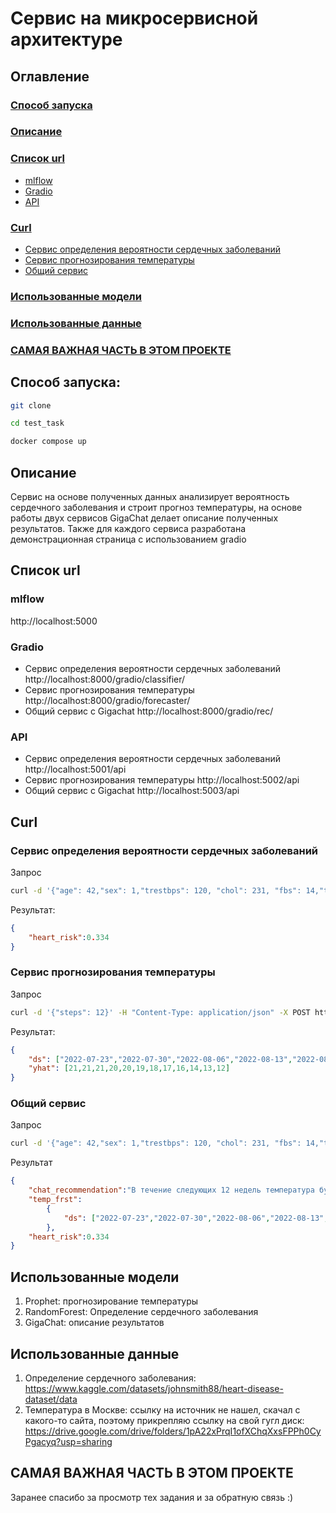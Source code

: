 # Сервис на микросервисной архитектуре
## Оглавление
### [Способ запуска](#способ-запуска)</br>
### [Описание](#Описание)</br>
### [Список url](#список-url)
* [mlflow](#mlflow)
* [Gradio](#gradio)
* [API](#api)
### [Curl](#curl)</br>
* [Сервис определения вероятности сердечных заболеваний](#сервис-определения-вероятности-сердечных-заболеваний)
* [Сервис прогнозирования температуры](#сервис-прогнозирования-температуры)
* [Общий сервис](#общий-сервис)
### [Использованные модели](#используемые-модели)</br>
### [Использованные данные](#использованные-данные)</br>
### [САМАЯ ВАЖНАЯ ЧАСТЬ В ЭТОМ ПРОЕКТЕ](#самая-важная-часть-в-этом-проекте)


## Способ запуска:
```sh
git clone

cd test_task

docker compose up
```

## Описание
Сервис на основе полученных данных анализирует вероятность сердечного заболевания и строит прогноз температуры, на основе работы двух сервисов GigaChat делает описание полученных результатов. Также для каждого сервиса разработана демонстрационная страница с использованием gradio

## Список url
### mlflow 
http://localhost:5000
### Gradio
* Сервис определения вероятности сердечных заболеваний http://localhost:8000/gradio/classifier/
* Сервис прогнозирования температуры http://localhost:8000/gradio/forecaster/
* Общий сервис с Gigachat http://localhost:8000/gradio/rec/
### API
* Сервис определения вероятности сердечных заболеваний http://localhost:5001/api
* Сервис прогнозирования температуры http://localhost:5002/api
* Общий сервис с Gigachat http://localhost:5003/api

## Curl
### Сервис определения вероятности сердечных заболеваний
Запрос
```sh
curl -d '{"age": 42,"sex": 1,"trestbps": 120, "chol": 231, "fbs": 14,"thalach": 166, "exang": 100}' -H "Content-Type: application/json" -X POST http://localhost:5001/api/heart-risk
```

Результат:
```json
{
    "heart_risk":0.334
}
```

### Сервис прогнозирования температуры
Запрос
```sh
curl -d '{"steps": 12}' -H "Content-Type: application/json" -X POST http://localhost:5002/api/temperature
```

Результат:
```json
{
    "ds": ["2022-07-23","2022-07-30","2022-08-06","2022-08-13","2022-08-20","2022-08-27","2022-09-03","2022-09-10","2022-09-17","2022-09-24","2022-10-01","2022-10-08"],
    "yhat": [21,21,21,20,20,19,18,17,16,14,13,12]
}
```

### Общий сервис
Запрос
```sh
curl -d '{"age": 42,"sex": 1,"trestbps": 120, "chol": 231, "fbs": 14,"thalach": 166, "exang": 100, "steps": 12}' -H "Content-Type: application/json" -X POST http://localhost:5003/api/recommendations
```

Результат
```json
{
    "chat_recommendation":"В течение следующих 12 недель температура будет меняться следующим образом:\n\n1 неделя: 21°C\n2 неделя: 21°C\n3 неделя: 21°C\n4 неделя: 20°C\n5 неделя: 20°C\n6 неделя: 19°C\n7 неделя: 18°C\n8 неделя: 17°C\n9 неделя: 16°C\n10 неделя: 14°C\n11 неделя: 13°C\n12 неделя: 12°C\n\nВероятность сердечного приступа у человека составляет 0.334. Если у человека высокий риск сердечного приступа, то ему следует быть готовым к возможному недомоганию. Если риск сердечного приступа низкий, то ему следует знать, что погода может резко поменяться.",
    "temp_frst":
        {
            "ds": ["2022-07-23","2022-07-30","2022-08-06","2022-08-13","2022-08-20","2022-08-27","2022-09-03","2022-09-10","2022-09-17","2022-09-24","2022-10-01","2022-10-08"],"yhat":[21,21,21,20,20,19,18,17,16,14,13,12]
        },
    "heart_risk":0.334
}
```

## Использованные модели
1. Prophet: прогнозирование температуры
2. RandomForest: Определение сердечного заболевания
3. GigaChat: описание результатов

## Использованные данные
1. Определение сердечного заболевания: https://www.kaggle.com/datasets/johnsmith88/heart-disease-dataset/data
2. Температура в Москве: ссылку на источник не нашел, скачал с какого-то сайта, поэтому прикрепляю ссылку на свой гугл диск: https://drive.google.com/drive/folders/1pA22xPrqI1ofXChqXxsFPPh0CyPgacyq?usp=sharing


## САМАЯ ВАЖНАЯ ЧАСТЬ В ЭТОМ ПРОЕКТЕ
Заранее спасибо за просмотр тех задания и за обратную связь :)